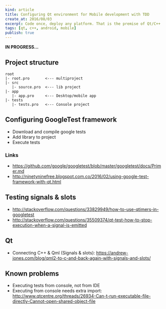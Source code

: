 ```yaml
---
kind: article
title: Configuring Qt environment for Mobile development with TDD
create_at: 2016/08/03
excerpt: Code once, deploy any platform. That is the premise of Qt/C++. In this post I'm going to put all information related to start developing for Android and Desktop using Qt since there are missing steps about
tags: [qt, c++, android, mobile]
publish: true
---
```


__IN PROGRESS...__

## Project structure

    root   
    |- root.pro       <--- multiproject
    |- src
       |- source.pro  <--- lib project
    |- app
       |- app.pro     <--- Desktop/mobile app
    |- tests
       |- tests.pro   <--- Console project

## Configuring GoogleTest framework

* Download and compile google tests
* Add library to project
* Execute tests

### Links
* https://github.com/google/googletest/blob/master/googletest/docs/Primer.md
* http://ninetyninefree.blogspot.com.co/2016/02/using-google-test-framework-with-qt.html

## Testing signals & slots
* http://stackoverflow.com/questions/33829949/how-to-use-qtimers-in-googletest
* http://stackoverflow.com/questions/35509374/qt-test-how-to-stop-execution-when-a-signal-is-emitted


## Qt
* Connecting C++ & Qml (Signals & slots): https://andrew-jones.com/blog/qml2-to-c-and-back-again-with-signals-and-slots/
## Known problems

* Executing tests from console, not from IDE
* Executing from console needs extra import: http://www.qtcentre.org/threads/26934-Can-t-run-executable-file-directly-Cannot-open-shared-object-file

